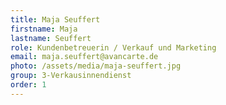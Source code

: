 ```yaml
---
title: Maja Seuffert
firstname: Maja
lastname: Seuffert
role: Kundenbetreuerin / Verkauf und Marketing
email: maja.seuffert@avancarte.de
photo: /assets/media/maja-seuffert.jpg
group: 3-Verkausinnendienst
order: 1
---
```

